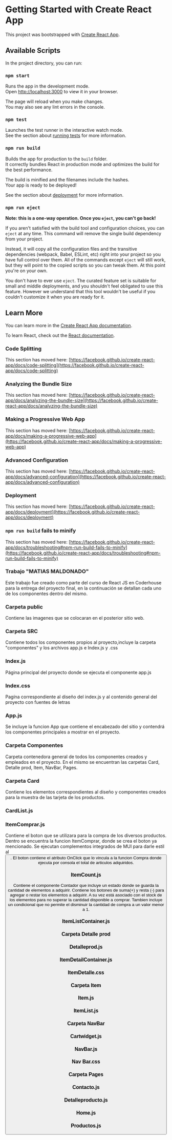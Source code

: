 # Getting Started with Create React App

This project was bootstrapped with [Create React App](https://github.com/facebook/create-react-app).

## Available Scripts

In the project directory, you can run:

### `npm start`

Runs the app in the development mode.\
Open [http://localhost:3000](http://localhost:3000) to view it in your browser.

The page will reload when you make changes.\
You may also see any lint errors in the console.

### `npm test`

Launches the test runner in the interactive watch mode.\
See the section about [running tests](https://facebook.github.io/create-react-app/docs/running-tests) for more information.

### `npm run build`

Builds the app for production to the `build` folder.\
It correctly bundles React in production mode and optimizes the build for the best performance.

The build is minified and the filenames include the hashes.\
Your app is ready to be deployed!

See the section about [deployment](https://facebook.github.io/create-react-app/docs/deployment) for more information.

### `npm run eject`

**Note: this is a one-way operation. Once you `eject`, you can't go back!**

If you aren't satisfied with the build tool and configuration choices, you can `eject` at any time. This command will remove the single build dependency from your project.

Instead, it will copy all the configuration files and the transitive dependencies (webpack, Babel, ESLint, etc) right into your project so you have full control over them. All of the commands except `eject` will still work, but they will point to the copied scripts so you can tweak them. At this point you're on your own.

You don't have to ever use `eject`. The curated feature set is suitable for small and middle deployments, and you shouldn't feel obligated to use this feature. However we understand that this tool wouldn't be useful if you couldn't customize it when you are ready for it.

## Learn More

You can learn more in the [Create React App documentation](https://facebook.github.io/create-react-app/docs/getting-started).

To learn React, check out the [React documentation](https://reactjs.org/).

### Code Splitting

This section has moved here: [https://facebook.github.io/create-react-app/docs/code-splitting](https://facebook.github.io/create-react-app/docs/code-splitting)

### Analyzing the Bundle Size

This section has moved here: [https://facebook.github.io/create-react-app/docs/analyzing-the-bundle-size](https://facebook.github.io/create-react-app/docs/analyzing-the-bundle-size)

### Making a Progressive Web App

This section has moved here: [https://facebook.github.io/create-react-app/docs/making-a-progressive-web-app](https://facebook.github.io/create-react-app/docs/making-a-progressive-web-app)

### Advanced Configuration

This section has moved here: [https://facebook.github.io/create-react-app/docs/advanced-configuration](https://facebook.github.io/create-react-app/docs/advanced-configuration)

### Deployment

This section has moved here: [https://facebook.github.io/create-react-app/docs/deployment](https://facebook.github.io/create-react-app/docs/deployment)

### `npm run build` fails to minify

This section has moved here: [https://facebook.github.io/create-react-app/docs/troubleshooting#npm-run-build-fails-to-minify](https://facebook.github.io/create-react-app/docs/troubleshooting#npm-run-build-fails-to-minify)


### Trabajo "MATIAS MALDONADO"

Este trabajo fue creado como parte del curso de React JS en Coderhouse para la entrega del proyecto final, en la continuación se detallan cada uno de los componentes dentro del mismo.

### Carpeta public
Contiene las imagenes que se colocaran en el posterior sitio web.

### Carpeta SRC
Contiene todos los componentes propios al proyecto,incluye la carpeta "componentes" y los archivos app.js e Index.js y .css

  ### Index.js
Página principal del proyecto donde se ejecuta el componente app.js


  ### Index.css
Pagína correspondiente al diseño del index.js y al contenido general del proyecto con fuentes de letras

  ### App.js
Se incluye la funcion App que contiene el encabezado del sitio y contendrá los componentes principales a mostrar en el proyecto.


### Carpeta Componentes
Carpeta contenedora general de todos los componentes creados y empleados en el proyecto. En el mismo se encuentran las carpetas Card, Detalle prod, Item, NavBar, Pages.

### Carpeta Card
Contiene los elementos correspondientes al diseño y componentes creados para la muestra de las tarjeta de los productos.


  ### CardList.js

  ### ItemComprar.js
Contiene el boton que se utilizara para la compra de los diversos productos. Dentro se encuentra la funcion ItemComprar, donde se crea el boton ya mencionado. Se ejecutan complementos integrados de MUI para darle estil al <Button/>. El boton contiene el atributo OnClick que lo vincula a la funcion Compra donde ejecuta por consola el total de articulos adquiridos.


  ### ItemCount.js

Contiene el componente Contador que incluye un estado donde se guarda la cantidad de elementos a adquirir. Contiene los botones de suma(+) y resta (-) para agregar o restar los elementos a adquirir. A su vez está asociado con el stock de los elementos para no superar la cantidad disponible a comprar. Tambien incluye un condicional que no permite el disminuir la cantidad de compra a un valor menor a 1.

  ### ItemListContainer.js

### Carpeta Detalle prod
  ### Detalleprod.js
  ### ItemDetailContainer.js
  ### ItemDetalle.css

### Carpeta Item
  ### Item.js
  ### ItemList.js

### Carpeta NavBar
  ### Cartwidget.js
  ### NavBar.js
  ### Nav Bar.css
  
### Carpeta Pages
  ### Contacto.js
  ### Detalleproducto.js
  ### Home.js
  ### Productos.js


